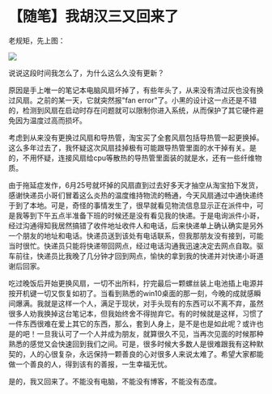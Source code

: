 # 【随笔】我胡汉三又回来了


老规矩，先上图：

![](https://img.1078503.org/imgs/2019/07/cecbd783ccda9e80.jpg)



说说这段时间我怎么了，为什么这么久没有更新？

原因是手上唯一的笔记本电脑风扇坏掉了，有些年头了，从来没有清过灰也没有换过风扇。之前的某一天，它就突然报"fan error"了。小黑的设计这一点还是不错的，检测到风扇在启动时存在问题就可以限制你进入系统，从而保护了其它硬件避免因为温度过高而损坏。

考虑到从来没有更换过风扇和导热管，淘宝买了全套风扇包括导热管一起更换掉。这么多年过去了，我怀疑这次风扇挂掉极有可能跟导热管里面的水干掉有关。是的，不用怀疑，连接风扇给cpu等散热的导热管里面装的就是水，还有一些纤维物质。

由于拖延症发作，6月25号就坏掉的风扇直到过去好多天才抽空从淘宝拍下发货，感谢快递员小哥们冒着这么炎热的温度维持物流的畅通，今天风扇通过中通快递终于到了本地。可是，奇怪的事情发生了，很早就看见物流信息显示正在派件中，可是我等到下午五点半准备下班的时候还是没有看见我的快递。于是电询派件小哥，经过沟通得知我居然搞错了收件地址收件人和电话，后来快递单上确认确实是另外一个朋友的地址和电话。快递员送到该处有电话联系，但我那朋友没有接到，可能当时很忙。快递员只能将快递带回网点，经过电话沟通我迅速决定去网点自取。驱车前往，快递员比我晚了几分钟才回到网点，愉快的拿到我的快递并对快递小哥道谢后回家。

吃过晚饭后开始更换风扇，一切不出所料，拧完最后一颗螺丝装上电池插上电源并按开机键一切又恢复如初了。当看到熟悉的win10桌面的那一刻，今晚的成就感瞬间爆满。我就是这样一个人，满足于现状，对手头现有的东西可以不离不弃，虽然很多人劝我换掉这台笔记本，但我始终舍不得抛弃它。有的时候就是这样，习惯了一件东西很难在爱上其它的东西，那么，套到人身上，是不是也是如此呢？或许也是的吧！一旦我认可了一个人并成为朋友，就算很久不见，当再次见面的时候那种熟悉的感觉又会快速回到我们之间。可是，很多时候大多数人是很难跟我有这种默契的，人的心很复杂，永远保持一颗善良的心对很多人来说太难了。希望大家都能做一个善良的人，得到该有的善报，一生幸福无忧。

是的，我又回来了。不能没有电脑，不能没有博客，不能没有态度。


